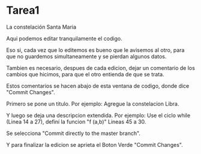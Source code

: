 # Tarea1
La constelación Santa Maria

Aqui podemos editar tranquilamente el codigo.

Eso si, cada vez que lo editemos es bueno que le avisemos al otro, para que no guardemos simultaneamente y se pierdan algunos datos.

Tambien es necesario, despues de cada edicion, dejar un comentario de los cambios que hicimos, para que el otro entienda de que se trata.

Estos comentarios se hacen abajo de esta ventana de codigo, donde dice "Commit Changes".

Primero se pone un titulo. Por ejemplo: Agregue la constelacion Libra.

Y luego se deja una descripcion extendida. Por ejemplo: Use el ciclo while (Linea 14 a 27), definí la funcion "f (a,b)" Lineas 45 a 30.

Se selecciona "Commit directly to the master branch".

Y para finalizar la edicion se aprieta el Boton Verde "Commit Changes".
